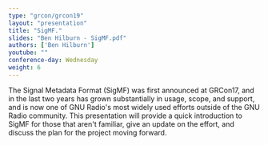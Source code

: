 ```yaml
---
type: "grcon/grcon19"
layout: "presentation"
title: "SigMF."
slides: "Ben Hilburn - SigMF.pdf"
authors: ['Ben Hilburn']
youtube: ""
conference-day: Wednesday
weight: 6 
---
```

The Signal Metadata Format (SigMF) was first announced at GRCon17, and in the last two years has grown substantially in usage, scope, and support, and is now one of GNU Radio's most widely used efforts outside of the GNU Radio community. This presentation will provide a quick introduction to SigMF for those that aren't familiar, give an update on the effort, and discuss the plan for the project moving forward.
